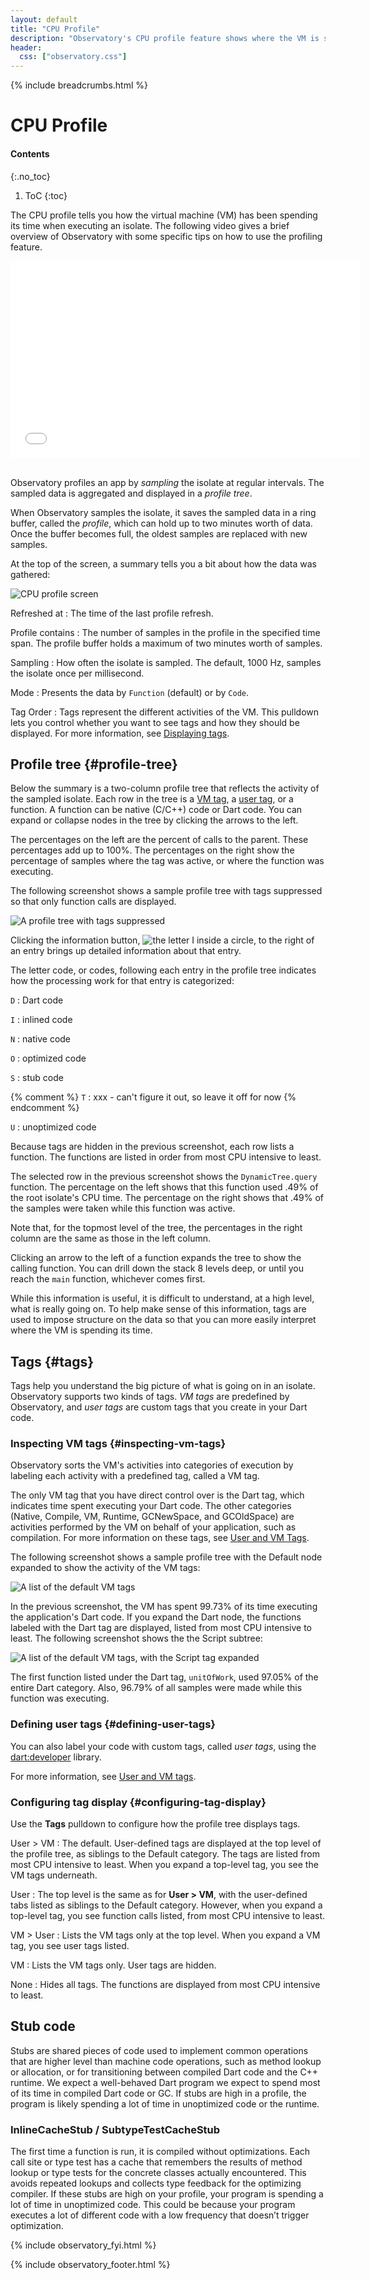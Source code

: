 ```yaml
---
layout: default
title: "CPU Profile"
description: "Observatory's CPU profile feature shows where the VM is spending its time so you can find bottlenecks in your Dart code."
header:
  css: ["observatory.css"]
---
```


{% include breadcrumbs.html %}

# CPU Profile

#### Contents
{:.no_toc}

1. ToC
{:toc}

The CPU profile tells you how the virtual
machine (VM) has been spending its time when executing an isolate.
The following video gives a brief overview of Observatory with some
specific tips on how to use the profiling feature.

<iframe style="display:block;margin: 0 auto;" width="560" height="315" src="//www.youtube.com/embed/Ww8ISWzZGRE" frameborder="0" allowfullscreen></iframe><br>

Observatory profiles an app by _sampling_ the isolate at regular intervals.
The sampled data is aggregated and displayed in a _profile tree_.

When Observatory samples the isolate, it saves the sampled data
in a ring buffer, called the _profile_, which can hold up to 
two minutes worth of data.  Once the buffer becomes full,
the oldest samples are replaced with new samples.

At the top of the screen, a summary tells you a bit about
how the data was gathered:

<img src="images/CPU-profile.png" alt="CPU profile screen">

Refreshed at
: The time of the last profile refresh.

Profile contains
: The number of samples in the profile in the specified time span.
  The profile buffer holds a maximum of two minutes worth of samples.

Sampling
: How often the isolate is sampled. The default, 1000 Hz, samples the
  isolate once per millisecond.

Mode
: Presents the data by `Function` (default) or by `Code`.

Tag Order
: Tags represent the different activities of the VM.
  This pulldown lets you control whether you want to see tags and
  how they should be displayed. For more information, see
  [Displaying tags](#displaying-tags).

## Profile tree {#profile-tree}

Below the summary is a two-column profile tree that reflects the
activity of the sampled isolate.
Each row in the tree is a [VM tag](#vm-tags),
a [user tag](#user-tags), or a function.
A function can be native (C/C++) code or Dart code.
You can expand or collapse nodes in the tree by clicking the
arrows to the left.

The percentages on the left are the percent of calls to the parent.
These percentages add up to 100%.
The percentages on the right show the percentage of samples where
the tag was active, or where the function was executing.

The following screenshot shows a sample profile tree with tags suppressed
so that only function calls are displayed.

<img src="images/ProfileTree-NoTags.png" alt="A profile tree with tags suppressed">

Clicking the information button,
<img style="border:0px" src="images/InformationButton.png" alt="the letter I inside a circle">,
to the right of an entry brings up detailed information about that entry.

The letter code, or codes, following each entry in the profile tree
indicates how the processing work for that entry is categorized:

`D`
: Dart code

`I`
: inlined code

`N`
: native code

`O`
: optimized code

`S`
: stub code

{% comment %}
`T`
: xxx - can't figure it out, so leave it off for now
{% endcomment %}

`U`
: unoptimized code

Because tags are hidden in the previous screenshot,
each row lists a function. The functions
are listed in order from most CPU intensive to least.

The selected row in the previous screenshot shows the
`DynamicTree.query` function.
The percentage on the left shows that
this function used .49% of the root isolate's CPU time.
The percentage on the right shows that .49% of the samples
were taken while this function was active.

Note that, for the topmost level of the tree, the percentages
in the right column are the same as those in the left column.

Clicking an arrow to the left of a function expands the tree to show
the calling function.
You can drill down the stack 8 levels deep, or until you reach the
`main` function, whichever comes first.

While this information is useful, it is difficult to understand,
at a high level, what is really going on.  To help make sense of this
information, tags are used to impose structure on the data
so that you can more easily interpret where the VM is spending its time.

## Tags {#tags}

Tags help you understand the big picture of what is going on in
an isolate.  Observatory supports two kinds of tags.
_VM tags_ are predefined by Observatory, and _user tags_
are custom tags that you create in your Dart code.

### Inspecting VM tags {#inspecting-vm-tags}

Observatory sorts the VM's activities into categories of
execution by labeling each activity with a predefined tag,
called a VM tag.

The only VM tag that you have direct control over is the Dart tag,
which indicates time spent executing your Dart code.  The other categories
(Native, Compile, VM, Runtime, GCNewSpace, and GCOldSpace)
are activities performed by the VM on behalf of your application,
such as compilation. For more information on these tags,
see [User and VM Tags](tags.html).

The following screenshot shows a sample profile tree with the
Default node expanded to show the activity of the VM tags:

<img src="images/VM-tags.png" alt="A list of the default VM tags">

In the previous screenshot, the VM has spent 99.73% of its time executing
the application's Dart code. If you expand the Dart node,
the functions labeled with the Dart tag are displayed, 
listed from most CPU intensive to least. The following screenshot
shows the the Script subtree:

<img src="images/VM-tags-detail.png" alt="A list of the default VM tags, with the Script tag expanded">

The first function listed under the Dart tag,
`unitOfWork`, used 97.05% of the entire Dart category.
Also, 96.79% of all samples were made while this function was executing.

### Defining user tags {#defining-user-tags}

You can also label your code with custom tags, called _user tags_, using the
[dart:developer](https://api.dartlang.org/apidocs/channels/be/dartdoc-viewer/dart-developer) library.

For more information, see [User and VM tags](tags.html).

### Configuring tag display {#configuring-tag-display}

Use the **Tags** pulldown to configure how the profile tree displays tags.

User > VM
: The default. User-defined tags are displayed at
the top level of the profile tree, as siblings to the Default category.
The tags are listed from most CPU intensive to least.
When you expand a top-level tag, you see the VM tags underneath.

User
: The top level is the same as for **User > VM**, with the user-defined
tabs listed as siblings to the Default category. However, when you
expand a top-level tag, you see function calls listed, from most CPU
intensive to least.

VM > User
: Lists the VM tags only at the top level. When you expand a VM tag,
you see user tags listed.

VM
: Lists the VM tags only. User tags are hidden.

None
: Hides all tags. The functions are displayed from most CPU intensive to least.

## Stub code

Stubs are shared pieces of code used to implement common operations that are
higher level than machine code operations, such as method lookup or allocation,
or for transitioning between compiled Dart code and the C++ runtime. We
expect a well-behaved Dart program we expect to spend most of its time
in compiled Dart code or GC. If stubs are high in a profile,
the program is likely spending a lot
of time in unoptimized code or the runtime.

### InlineCacheStub / SubtypeTestCacheStub

The first time a function is run, it is compiled without optimizations.
Each call site or type test has a cache that remembers the results of
method lookup or type tests for the concrete classes actually encountered.
This avoids repeated lookups and collects type feedback for the optimizing
compiler. If these stubs are high on your profile,
your program is spending a lot of time in unoptimized code.
This could be because your program executes a lot of different code
with a low frequency that doesn’t trigger optimization.

{% include observatory_fyi.html %}

{% include observatory_footer.html %}

